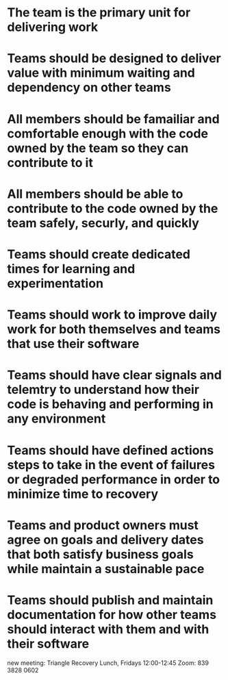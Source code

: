 # The team is the primary unit for delivering work

# Teams should be designed to deliver value with minimum waiting and dependency on other teams

# All members should be famailiar and comfortable enough with the code owned by the team so they can contribute to it

# All members should be able to contribute to the code owned by the team safely, securly, and quickly

# Teams should create dedicated times for learning and experimentation

# Teams should work to improve daily work for both themselves and teams that use their software

# Teams should have clear signals and telemtry to understand how their code is behaving and performing in any environment

# Teams should have defined actions steps to take in the event of failures or degraded performance in order to minimize time to recovery

# Teams and product owners must agree on goals and delivery dates that both satisfy business goals while maintain a sustainable pace

# Teams should publish and maintain documentation for how other teams should interact with them and with their software





new meeting: Triangle Recovery Lunch, Fridays 12:00-12:45 Zoom: 839 3828 0602